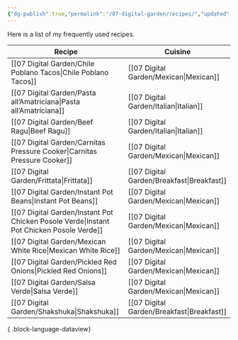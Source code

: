 ```yaml
---
{"dg-publish":true,"permalink":"/07-digital-garden/recipes/","updated":"2025-04-05T16:57:31.654-07:00"}
---
```



Here is a list of my frequently used recipes.

| Recipe                                                                                      | Cuisine                                       |
| ------------------------------------------------------------------------------------------- | --------------------------------------------- |
| [[07 Digital Garden/Chile Poblano Tacos\|Chile Poblano Tacos]]                           | [[07 Digital Garden/Mexican\|Mexican]]     |
| [[07 Digital Garden/Pasta all’Amatriciana\|Pasta all’Amatriciana]]                       | [[07 Digital Garden/Italian\|Italian]]     |
| [[07 Digital Garden/Beef Ragu\|Beef Ragu]]                                               | [[07 Digital Garden/Italian\|Italian]]     |
| [[07 Digital Garden/Carnitas Pressure Cooker\|Carnitas Pressure Cooker]]                 | [[07 Digital Garden/Mexican\|Mexican]]     |
| [[07 Digital Garden/Frittata\|Frittata]]                                                 | [[07 Digital Garden/Breakfast\|Breakfast]] |
| [[07 Digital Garden/Instant Pot Beans\|Instant Pot Beans]]                               | [[07 Digital Garden/Mexican\|Mexican]]     |
| [[07 Digital Garden/Instant Pot Chicken Posole Verde\|Instant Pot Chicken Posole Verde]] | [[07 Digital Garden/Mexican\|Mexican]]     |
| [[07 Digital Garden/Mexican White Rice\|Mexican White Rice]]                             | [[07 Digital Garden/Mexican\|Mexican]]     |
| [[07 Digital Garden/Pickled Red Onions\|Pickled Red Onions]]                             | [[07 Digital Garden/Mexican\|Mexican]]     |
| [[07 Digital Garden/Salsa Verde\|Salsa Verde]]                                           | [[07 Digital Garden/Mexican\|Mexican]]     |
| [[07 Digital Garden/Shakshuka\|Shakshuka]]                                               | [[07 Digital Garden/Breakfast\|Breakfast]] |

{ .block-language-dataview}

